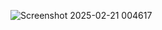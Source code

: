 ![Screenshot 2025-02-21 004617](https://github.com/user-attachments/assets/deda10f8-0867-478e-902f-5bb0ec8ee496)
